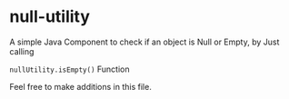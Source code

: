 # null-utility
A simple Java Component to check if an object is Null or Empty, by Just calling

 ```nullUtility.isEmpty()```  Function
 
 
 Feel free to make additions in this file.
